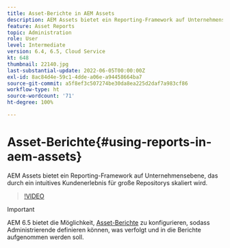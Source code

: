 ```yaml
---
title: Asset-Berichte in AEM Assets
description: AEM Assets bietet ein Reporting-Framework auf Unternehmensebene, das durch ein intuitives Kundenerlebnis für große Repositorys skaliert wird.
feature: Asset Reports
topic: Administration
role: User
level: Intermediate
version: 6.4, 6.5, Cloud Service
kt: 648
thumbnail: 22140.jpg
last-substantial-update: 2022-06-05T00:00:00Z
exl-id: 8ac84d4e-59c1-4dde-a06e-a94458664ba7
source-git-commit: a5f8ef3c507274be30da8ea225d2daf7a983cf86
workflow-type: ht
source-wordcount: '71'
ht-degree: 100%

---
```


# Asset-Berichte{#using-reports-in-aem-assets}

AEM Assets bietet ein Reporting-Framework auf Unternehmensebene, das durch ein intuitives Kundenerlebnis für große Repositorys skaliert wird.

>[!VIDEO](https://video.tv.adobe.com/v/22140?quality=12&learn=on)


>[!IMPORTANT]
>
>AEM 6.5 bietet die Möglichkeit, [Asset-Berichte](https://experienceleague.adobe.com/docs/experience-manager-65/assets/administer/asset-reports.html?lang=de#prerequisite-for-reporting) zu konfigurieren, sodass Administrierende definieren können, was verfolgt und in die Berichte aufgenommen werden soll.
